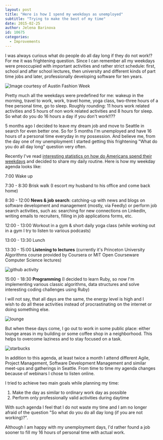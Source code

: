 ```yaml
---
layout: post
title: "Here is how I spend my weekdays as unemployed"
subtitle: "Trying to make the best of my time"
date: 2015-02-25
author: Jelena Barinova
id: 10675
categories:
  - Improvements
---
```


I was always curious what do people do all day long if they do not work!? For me it was frightening question. Since I can remember all my weekdays were preoccupied with important activities and rather strict schedule: first, school and after school lectures, then university and different kinds of part time jobs and later, professionally developing software for ten years.

<img src="{{ site.baseurl }}/img/post_img/vintage-housewife-276x300.jpg" alt="Image courtesy of Austin Fashion Week" class="left"/>

Pretty much all the weekdays were predefined for me: wakeup in the morning, travel to work, work, travel home, yoga class, two-three hours of a free personal time, go to sleep. Roughly rounding: 11 hours work related activities and 5 hours of non work related activities and 8 hours for sleep. So what do you do 16 hours a day if you don't work!!??

5 months ago I decided to leave my dream job and move to Seattle in search for even better one. So for 5 months I'm unemployed and have 16 hours of a personal time everyday in my possession. And believe me, from the day one of my unemployment I started getting this frightening "What do you do all day long" question very often.

Recently I've read [interesting statistics on how do Americans spend their weekdays](http://www.nytimes.com/interactive/2015/01/06/upshot/how-nonemployed-americans-spend-their-weekdays-men-vs-women.html?_r=0&amp;abt=0002&amp;abg=0) and decided to share my daily routine. Here is how my weekday agenda looks like:

7:00 Wake up

7:30 - 8:30 Brisk walk (I escort my husband to his office and come back home)

8:30 - 12:00 **News & job search**: catching-up with news and blogs on software development and management (mostly, via Feedly) or perform job search activities, such as: searching for new connections on LinkedIn, writing emails to recruiters, filling in job applications forms, etc.

12:00 - 13:00 Workout in a gym & short daily yoga class (while working out in a gym I try to listen to various podcasts)

13:00 - 13:30 Lunch

13:30 - 15:00 **Listening to lectures** (currently it's Princeton University Algorithms course provided by Coursera or MIT Open Courseware Computer Science lectures)

<img src="{{ site.baseurl }}/img/post_img/github-300x181.png" alt="github activity" class="right"/>

15:00 - 18:30 **Programming** (I decided to learn Ruby, so now I'm implementing various classic algorithms, data structures and solve interesting coding challenges using Ruby)

I will not say, that all days are the same, the energy level is high and I wish to do all these activities instead of procrastinating on the internet or doing something else.

<img src="{{ site.baseurl }}/img/post_img/lounge-150x150.jpg" alt="lounge" class="left"/>

But when these days come, I go out to work in some public place: either lounge areas in my building or some coffee shop in a neighborhood. This helps to overcome laziness and to stay focused on a task.

<img src="{{ site.baseurl }}/img/post_img/starbucks-150x150.jpg" alt="starbucks" class="right"/>

In addition to this agenda, at least twice a month I attend different Agile, Project Management, Software Development Management and similar meet-ups and gatherings in Seattle. From time to time my agenda changes because of webinars I chose to listen online.

I tried to achieve two main goals while planning my time:

1.  Make the day as similar to ordinary work day as possible
2.  Perform only professionally valid activities during daytime

With such agenda I feel that I do not waste my time and I am no longer afraid of the question "So what do you do all day long (if you are not working)?".

Although I am happy with my unemployment days, I'd rather found a job sooner to fill my 16 hours of personal time with actual work.